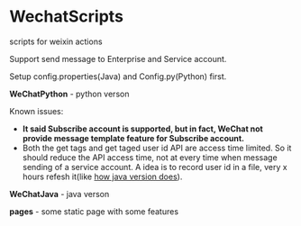 # WechatScripts

scripts for weixin actions

Support send message to Enterprise and Service account.

Setup config.properties(Java) and Config.py(Python) first.

__WeChatPython__ - python verson

Known issues:

- __It said Subscribe account is supported, but in fact, WeChat not provide message template feature for Subscribe account.__
- Both the get tags and get taged user id API are access time limited. So it should reduce the API access time, not at every time when message sending  of a service account. A idea is to record user id in a file, very x hours refesh it\(like [how java version does](WeChatJava/src/Messager.java)\).

__WeChatJava__ - java verson

__pages__ - some static page with some features